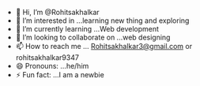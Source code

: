 - 👋 Hi, I’m @Rohitsakhalkar
- 👀 I’m interested in ...learning new thing and exploring
- 🌱 I’m currently learning ...Web development
- 💞️ I’m looking to collaborate on ...web designing
- 📫 How to reach me ... Rohitsakhalkar3@gmail.com or  rohitsakhalkar9347
- 😄 Pronouns: ...he/him
- ⚡ Fun fact: ...I am a newbie  

<!---
Rohitsakhalkar/Rohitsakhalkar is a ✨ special ✨ repository because its `README.md` (this file) appears on your GitHub profile.
You can click the Preview link to take a look at your changes.
--->
